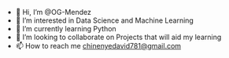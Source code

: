 - 👋 Hi, I’m @OG-Mendez
- 👀 I’m interested in Data Science and Machine Learning 
- 🌱 I’m currently learning Python
- 💞️ I’m looking to collaborate on Projects that will aid my learning 
- 📫 How to reach me chinenyedavid781@gmail.com 

<!---
OG-Mendez/OG-Mendez is a ✨ special ✨ repository because its `README.md` (this file) appears on your GitHub profile.
You can click the Preview link to take a look at your changes.
--->
